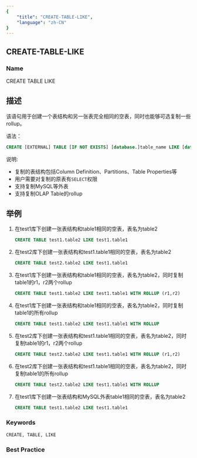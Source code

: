 ```yaml
---
{
    "title": "CREATE-TABLE-LIKE",
    "language": "zh-CN"
}
---
```


## CREATE-TABLE-LIKE

### Name

CREATE TABLE LIKE

## 描述

该语句用于创建一个表结构和另一张表完全相同的空表，同时也能够可选复制一些rollup。 

语法：

```sql
CREATE [EXTERNAL] TABLE [IF NOT EXISTS] [database.]table_name LIKE [database.]table_name [WITH ROLLUP (r1,r2,r3,...)]
```

说明: 

- 复制的表结构包括Column Definition、Partitions、Table Properties等 
- 用户需要对复制的原表有`SELECT`权限 
- 支持复制MySQL等外表 
- 支持复制OLAP Table的rollup

## 举例

1. 在test1库下创建一张表结构和table1相同的空表，表名为table2

    ```sql
    CREATE TABLE test1.table2 LIKE test1.table1
    ```

2. 在test2库下创建一张表结构和test1.table1相同的空表，表名为table2

    ```sql
    CREATE TABLE test2.table2 LIKE test1.table1
    ```

3. 在test1库下创建一张表结构和table1相同的空表，表名为table2，同时复制table1的r1，r2两个rollup

    ```sql
    CREATE TABLE test1.table2 LIKE test1.table1 WITH ROLLUP (r1,r2)
    ```

4. 在test1库下创建一张表结构和table1相同的空表，表名为table2，同时复制table1的所有rollup

    ```sql
    CREATE TABLE test1.table2 LIKE test1.table1 WITH ROLLUP
    ```

5. 在test2库下创建一张表结构和test1.table1相同的空表，表名为table2，同时复制table1的r1，r2两个rollup

    ```sql
    CREATE TABLE test2.table2 LIKE test1.table1 WITH ROLLUP (r1,r2)
    ```

6. 在test2库下创建一张表结构和test1.table1相同的空表，表名为table2，同时复制table1的所有rollup

    ```sql
    CREATE TABLE test2.table2 LIKE test1.table1 WITH ROLLUP
    ```

7. 在test1库下创建一张表结构和MySQL外表table1相同的空表，表名为table2

    ```sql
    CREATE TABLE test1.table2 LIKE test1.table1
    ```

### Keywords

    CREATE, TABLE, LIKE

### Best Practice

